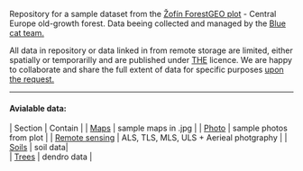 
Repository for a sample dataset from the [Žofín ForestGEO plot](https://forestgeo.si.edu/sites/europe/zofin) - Central Europe old-growth forest. Data beeing collected and managed by the [Blue cat team.](https://naturalforests.cz/)  

All data in repository or data linked in from remote storage are limited, either spatially or temporarilly and are published under [THE]() licence. We are happy to collaborate and share the full extent of data for specific purposes [upon the request.](https://github.com/VUKOZ-OEL/bluecat-data-pool/blob/main/contacts/readme.md)  

******  

#### Avialable data:  

| Section | Contain |
| [Maps]() | sample maps in .jpg |
| [Photo]() | sample photos from plot |
| [Remote sensing](https://github.com/VUKOZ-OEL/bluecat-data-pool/blob/main/REMOTE_SENSING/readme.md)  | ALS, TLS, MLS, ULS + Aerieal photgraphy |
| [Soils](https://github.com/VUKOZ-OEL/bluecat-data-pool/blob/main/REMOTE_SENSING/readme.md)  | soil data|  
| [Trees](https://github.com/VUKOZ-OEL/bluecat-data-pool/blob/main/REMOTE_SENSING/readme.md)  | dendro data |  








  




